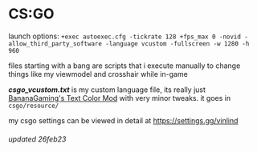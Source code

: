 # CS:GO
launch options: `+exec autoexec.cfg -tickrate 128 +fps_max 0 -novid -allow_third_party_software -language vcustom -fullscreen -w 1280 -h 960`

files starting with a bang are scripts that i execute manually to change things like my viewmodel and crosshair while in-game

_**csgo_vcustom.txt**_ is my custom language file, its really just [BananaGaming's Text Color Mod](https://maximhere.me/wp-content/uploads/2021/02/Text_Color_Mod_4.2b_by_BananaGaming.zip)  with very minor tweaks. it goes in `csgo/resource/`

my csgo settings can be viewed in detail at https://settings.gg/vinlind

###### updated 26feb23
